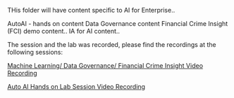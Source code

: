 THis folder will have content specific to AI for Enterprise..

AutoAI - hands on content
Data Governance content
Financial Crime Insight (FCI) demo content..
IA for AI content..

The session and the lab was recorded, please find the recordings at the following sessions:

[Machine Learning/ Data Governance/ Financial Crime Insight Video Recording ]()

[Auto AI Hands on Lab Session Video Recording]()
